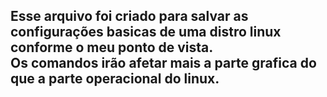 Esse arquivo foi criado para salvar as configurações basicas de uma distro linux conforme o meu ponto de vista.<br>
Os comandos irão afetar mais a parte grafica do que a parte operacional do linux.
-----	
	
	